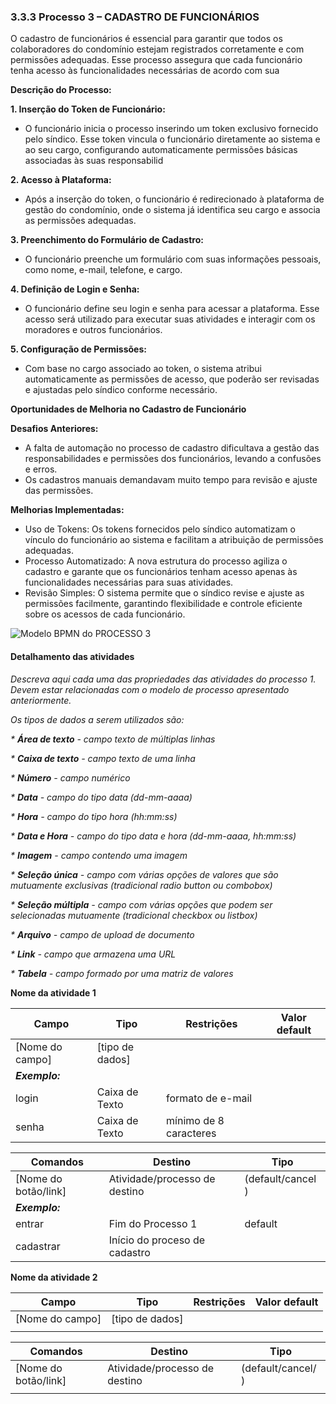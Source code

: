 ### 3.3.3 Processo 3 – CADASTRO DE FUNCIONÁRIOS

O cadastro de funcionários é essencial para garantir que todos os colaboradores do condomínio estejam registrados corretamente e com permissões adequadas. Esse processo assegura que cada funcionário tenha acesso às funcionalidades necessárias de acordo com sua

**Descrição do Processo:**

**1. Inserção do Token de Funcionário:**

* O funcionário inicia o processo inserindo um token exclusivo fornecido pelo síndico. Esse token vincula o funcionário diretamente ao sistema e ao seu cargo, configurando automaticamente permissões básicas associadas às suas responsabilid

**2. Acesso à Plataforma:**
   
* Após a inserção do token, o funcionário é redirecionado à plataforma de gestão do condomínio, onde o sistema já identifica seu cargo e associa as permissões adequadas.

**3. Preenchimento do Formulário de Cadastro:**

* O funcionário preenche um formulário com suas informações pessoais, como nome, e-mail, telefone, e cargo.

**4. Definição de Login e Senha:**
   
* O funcionário define seu login e senha para acessar a plataforma. Esse acesso será utilizado para executar suas atividades e interagir com os moradores e outros funcionários.

**5. Configuração de Permissões:**
   
* Com base no cargo associado ao token, o sistema atribui automaticamente as permissões de acesso, que poderão ser revisadas e ajustadas pelo síndico conforme necessário.

**Oportunidades de Melhoria no Cadastro de Funcionário**

**Desafios Anteriores:**

* A falta de automação no processo de cadastro dificultava a gestão das responsabilidades e permissões dos funcionários, levando a confusões e erros.
* Os cadastros manuais demandavam muito tempo para revisão e ajuste das permissões.

**Melhorias Implementadas:**

* Uso de Tokens: Os tokens fornecidos pelo síndico automatizam o vínculo do funcionário ao sistema e facilitam a atribuição de permissões adequadas.
* Processo Automatizado: A nova estrutura do processo agiliza o cadastro e garante que os funcionários tenham acesso apenas às funcionalidades necessárias para suas atividades.
* Revisão Simples: O sistema permite que o síndico revise e ajuste as permissões facilmente, garantindo flexibilidade e controle eficiente sobre os acessos de cada funcionário.

![Modelo BPMN do PROCESSO 3](images/processo-3-cadastro-de-funcionários.png "Modelo BPMN do Processo 3.")

#### Detalhamento das atividades

_Descreva aqui cada uma das propriedades das atividades do processo 1. 
Devem estar relacionadas com o modelo de processo apresentado anteriormente._

_Os tipos de dados a serem utilizados são:_

_* **Área de texto** - campo texto de múltiplas linhas_

_* **Caixa de texto** - campo texto de uma linha_

_* **Número** - campo numérico_

_* **Data** - campo do tipo data (dd-mm-aaaa)_

_* **Hora** - campo do tipo hora (hh:mm:ss)_

_* **Data e Hora** - campo do tipo data e hora (dd-mm-aaaa, hh:mm:ss)_

_* **Imagem** - campo contendo uma imagem_

_* **Seleção única** - campo com várias opções de valores que são mutuamente exclusivas (tradicional radio button ou combobox)_

_* **Seleção múltipla** - campo com várias opções que podem ser selecionadas mutuamente (tradicional checkbox ou listbox)_

_* **Arquivo** - campo de upload de documento_

_* **Link** - campo que armazena uma URL_

_* **Tabela** - campo formado por uma matriz de valores_


**Nome da atividade 1**

| **Campo**       | **Tipo**         | **Restrições** | **Valor default** |
| ---             | ---              | ---            | ---               |
| [Nome do campo] | [tipo de dados]  |                |                   |
| ***Exemplo:***  |                  |                |                   |
| login           | Caixa de Texto   | formato de e-mail |                |
| senha           | Caixa de Texto   | mínimo de 8 caracteres |           |

| **Comandos**         |  **Destino**                   | **Tipo** |
| ---                  | ---                            | ---               |
| [Nome do botão/link] | Atividade/processo de destino  | (default/cancel  ) |
| ***Exemplo:***       |                                |                   |
| entrar               | Fim do Processo 1              | default           |
| cadastrar            | Início do proceso de cadastro  |                   |


**Nome da atividade 2**

| **Campo**       | **Tipo**         | **Restrições** | **Valor default** |
| ---             | ---              | ---            | ---               |
| [Nome do campo] | [tipo de dados]  |                |                   |
|                 |                  |                |                   |

| **Comandos**         |  **Destino**                   | **Tipo**          |
| ---                  | ---                            | ---               |
| [Nome do botão/link] | Atividade/processo de destino  | (default/cancel/  ) |
|                      |                                |                   |
